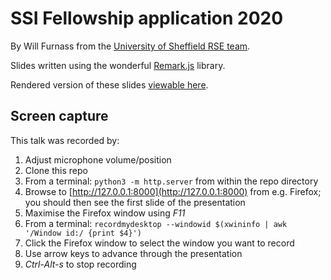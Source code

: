 # SSI Fellowship application 2020

By Will Furnass from 
the [University of Sheffield RSE team](https://rse.shef.ac.uk).

Slides written using the wonderful [Remark.js](https://remarkjs.com/) library.

Rendered version of these slides [viewable here](https://willfurnass.github.io/ssi-fellow-app-2020).

## Screen capture

This talk was recorded by:

1. Adjust microphone volume/position
1. Clone this repo
1. From a terminal: `python3 -m http.server` from within the repo directory
1. Browse to [http://127.0.0.1:8000](http://127.0.0.1:8000) from e.g. Firefox; you should then see the first slide of the presentation
1. Maximise the Firefox window using *F11*
1. From a terminal: `recordmydesktop --windowid $(xwininfo | awk '/Window id:/ {print $4}')` 
1. Click the Firefox window to select the window you want to record
1. Use arrow keys to advance through the presentation
1. *Ctrl-Alt-s* to stop recording

